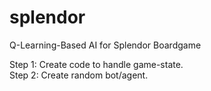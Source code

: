 # splendor
Q-Learning-Based AI for Splendor Boardgame

Step 1:  Create code to handle game-state.<br>
Step 2:  Create random bot/agent.
